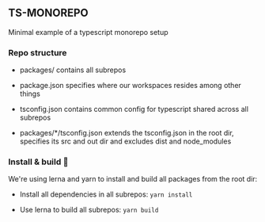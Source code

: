 ## TS-MONOREPO
Minimal example of a typescript monorepo setup


### Repo structure
* packages/ contains all subrepos

* package.json specifies where our workspaces resides among other things

* tsconfig.json contains common config for typescript shared across all subrepos

* packages/*/tsconfig.json extends the tsconfig.json in the root dir, specifies its src and out dir and excludes dist and node_modules

### Install & build 🔧
We're using lerna and yarn to install and build all packages from the root dir:

* Install all dependencies in all subrepos: 
`yarn install`
 
* Use lerna to build all subrepos: `yarn build`
